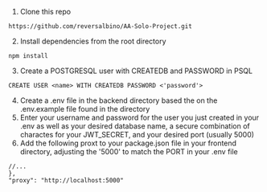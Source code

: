 1. Clone this repo
```
https://github.com/reversalbino/AA-Solo-Project.git
```
2. Install dependencies from the root directory
```
npm install
```
3. Create a POSTGRESQL user with CREATEDB and PASSWORD in PSQL
```
CREATE USER <name> WITH CREATEDB PASSWORD <'password'>
```
4. Create a .env file in the backend directory based the on the .env.example file found in the directory
5. Enter your username and password for the user you just created  in your .env as well as your desired database name, a secure combination of charactes for your JWT_SECRET, and your desired port (usually 5000)
6. Add the following proxt to your package.json file in your frontend directory, adjusting the '5000' to match the PORT in your .env file
```
//...
},
"proxy": "http://localhost:5000"
```
